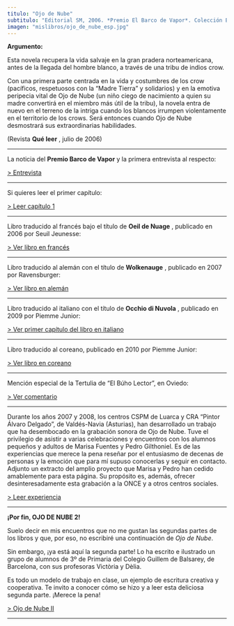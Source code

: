 ```yaml
---
titulo: "Ojo de Nube"
subtitulo: "Editorial SM, 2006. *Premio El Barco de Vapor*. Colección Barco de Vapor, Nº 186. Ilustraciones de cubierta e interiores: *Jesús Gabán*"
imagen: "mislibros/ojo_de_nube_esp.jpg"
---
```

 **Argumento:**

Esta novela recupera la vida salvaje en la gran pradera norteamericana, antes de la llegada del hombre blanco, a través de una tribu de indios crow.

Con una primera parte centrada en la vida y costumbres de los crow (pacíficos, respetuosos con la “Madre Tierra” y solidarios) y en la emotiva peripecia vital de Ojo de Nube (un niño ciego de nacimiento a quien su madre convertirá en el miembro más útil de la tribu), la novela entra de nuevo en el terreno de la intriga cuando los blancos irrumpen violentamente en el territorio de los crows. Será entonces cuando Ojo de Nube desmostrará sus extraordinarias habilidades.

(Revista **Qué leer** , julio de 2006)

* * *

La noticia del **Premio Barco de Vapor** y la primera entrevista al respecto:

[> Entrevista](http:/ver/paraleer/entrev_odn1)

* * *

Si quieres leer el primer capítulo:

[> Leer capítulo 1](/ver/paraleer/ojodenube-capitulo1)

* * *

Libro traducido al francés bajo el título de **Oeil de Nuage** , publicado en 2006 por Seuil Jeunesse:

[> Ver libro en francés](/ver/paraleer/ojo-nube-fr)

* * *

Libro traducido al alemán con el título de **Wolkenauge** , publicado en 2007 por Ravensburger:

[> Ver libro en alemán](/ver/paraleer/ojonube-aleman)

* * *

Libro traducido al italiano con el título de **Occhio di Nuvola** , publicado en 2009 por Piemme Junior:

[> Ver primer capítulo del libro en italiano](/ver/paraleer/ojonube_italiano)

* * *

Libro traducido al coreano, publicado en 2010 por Piemme Junior:

[> Ver libro en coreano](/ver/paraleer/ojonube-coreano)

* * *

Mención especial de la Tertulia de “El Búho Lector”, en Oviedo:

[> Ver comentario](/ver/paraleer/ojo-nube-buho)

* * *

Durante los años 2007 y 2008, los centros CSPM de Luarca y CRA “Pintor Álvaro Delgado”, de Valdés-Navia (Asturias), han desarrollado un trabajo que ha desembocado en la grabación sonora de Ojo de Nube. Tuve el privilegio de asistir a varias celebraciones y encuentros con los alumnos pequeños y adultos de Marisa Fuentes y Pedro Gilthoniel. Es de las experiencias que merece la pena reseñar por el entusiasmo de decenas de personas y la emoción que para mí supuso conocerlas y seguir en contacto. Adjunto un extracto del amplio proyecto que Marisa y Pedro han cedido amablemente para esta página. Su propósito es, además, ofrecer desinteresadamente esta grabación a la ONCE y a otros centros sociales.

[> Leer experiencia](http:/ver/paraleer/odn_luarca)

* * *

**¡Por fin, OJO DE NUBE 2!**

Suelo decir en mis encuentros que no me gustan las segundas partes de los libros y que, por eso, no escribiré una continuación de _Ojo de Nube_.

Sin embargo, ¡ya está aquí la segunda parte! Lo ha escrito e ilustrado un grupo de alumnos de 3º de Primaria del Colegio Guillem de Balsarey, de Barcelona, con sus profesoras Victòria y Dèlia.

Es todo un modelo de trabajo en clase, un ejemplo de escritura creativa y cooperativa. Te invito a conocer cómo se hizo y a leer esta deliciosa segunda parte. ¡Merece la pena!

[> Ojo de Nube II](/ver/encuentros/ojodenube2)

* * *
